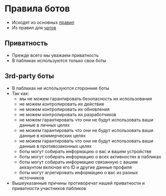 # Правила ботов
* Исходят из основных [правил](https://github.com/m0zgen/forum-chat-rules/blob/master/Main-rules.md)
* Из правил для [чатов](Chat-rules.md)

## Приватность
* Прежде всего мы уважаем приватность
* В пабликах используются только свои боты

## 3rd-party боты
* В пабликах не используются сторонние боты
* Так как:
    * мы не можем гарантировать безопасность их использования
    * не можем контролировать их действия
    * не можем контролировать их обновления
    * не можем контролировать их разработчиков
    * не можем гарантировать что они не будут использовать ваши данные в личных целях
    * не можем гарантировать что они не будут использовать ваши данные в коммерческих целях
    * не можем гарантировать что они не будут использовать ваши данные в противозаконных целях
    * боты могут собирать информацию о вас и вашем устройстве
    * боты могут собирать информацию о всех активностях в пабликах
    * боты могут собирать информацию связанную с вашим аккаунтом включая его ID и другие данные профиля
    * боты могут агрегировать информацию о вас из разных источников
* Вышеуказанные причины противоречат нашей приватности и приватности участников пабликов

